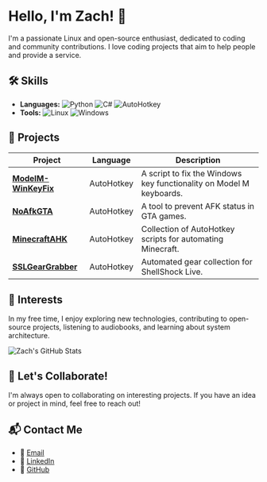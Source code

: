 # Hello, I'm Zach! 👋
I'm a passionate Linux and open-source enthusiast, dedicated to coding and community contributions. I love coding projects that aim to help people and provide a service.

## 🛠️ Skills
- **Languages:** ![Python](https://img.shields.io/badge/Python-Blue?style=flat-square) ![C#](https://img.shields.io/badge/C%23-purple?style=flat-square) ![AutoHotkey](https://img.shields.io/badge/AutoHotkey-green?style=flat-square)
- **Tools:** ![Linux](https://img.shields.io/badge/Linux-orange?style=flat-square) ![Windows](https://img.shields.io/badge/Windows-blue?style=flat-square)

## 📂 Projects
| Project | Language | Description |
| --- | --- | --- |
| [**ModelM-WinKeyFix**](https://github.com/ztancrell/ModelM-WinKeyFix) | AutoHotkey | A script to fix the Windows key functionality on Model M keyboards. |
| [**NoAfkGTA**](https://github.com/ztancrell/NoAfkGTA) | AutoHotkey | A tool to prevent AFK status in GTA games. |
| [**MinecraftAHK**](https://github.com/ztancrell/MinecraftAHK) | AutoHotkey | Collection of AutoHotkey scripts for automating Minecraft. |
| [**SSLGearGrabber**](https://github.com/ztancrell/SSLGearGrabber) | AutoHotkey | Automated gear collection for ShellShock Live. |

## 🎯 Interests
In my free time, I enjoy exploring new technologies, contributing to open-source projects, listening to audiobooks, and learning about system architecture.

![Zach's GitHub Stats](https://github-readme-stats.vercel.app/api?username=ztancrell&show_icons=true&theme=radical)

## 🚀 Let's Collaborate!
I'm always open to collaborating on interesting projects. If you have an idea or project in mind, feel free to reach out!

## 📬 Contact Me
- 📧 [Email](mailto:zach.tancrell@protonmail.com)
- 💼 [LinkedIn](https://www.linkedin.com/in/zacharytancrell/)
- 🐙 [GitHub](https://www.github.com/ztancrell)
